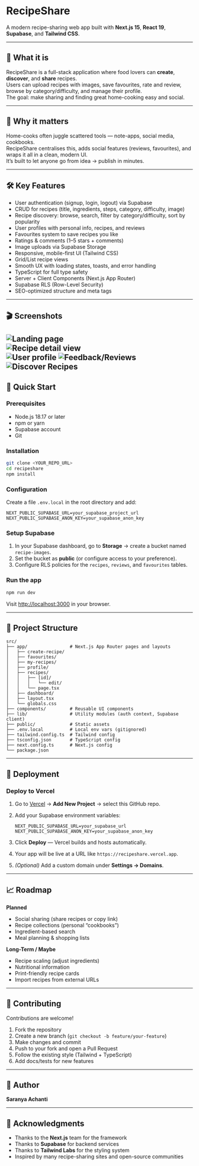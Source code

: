 # RecipeShare  
A modern recipe-sharing web app built with **Next.js 15**, **React 19**, **Supabase**, and **Tailwind CSS**.

---

## 📌 What it is  
RecipeShare is a full-stack application where food lovers can **create**, **discover**, and **share** recipes.  
Users can upload recipes with images, save favourites, rate and review, browse by category/difficulty, and manage their profile.  
The goal: make sharing and finding great home-cooking easy and social.

---

## 🎯 Why it matters  
Home-cooks often juggle scattered tools — note-apps, social media, cookbooks.  
RecipeShare centralises this, adds social features (reviews, favourites), and wraps it all in a clean, modern UI.  
It’s built to let anyone go from idea → publish in minutes.

---

## 🛠️ Key Features  
- User authentication (signup, login, logout) via Supabase  
- CRUD for recipes (title, ingredients, steps, category, difficulty, image)  
- Recipe discovery: browse, search, filter by category/difficulty, sort by popularity  
- User profiles with personal info, recipes, and reviews  
- Favourites system to save recipes you like  
- Ratings & comments (1–5 stars + comments)  
- Image uploads via Supabase Storage  
- Responsive, mobile-first UI (Tailwind CSS)  
- Grid/List recipe views  
- Smooth UX with loading states, toasts, and error handling  
- TypeScript for full type safety  
- Server + Client Components (Next.js App Router)  
- Supabase RLS (Row-Level Security)  
- SEO-optimized structure and meta tags  

---

## 🎬 Screenshots  
![Landing page](./screenshots/landing.png)  
![Recipe detail view](./screenshots/sample_recipe.png)  
![User profile](./screenshots/profile.png)
![Feedback/Reviews](./screenshots/reviews.png)
![Discover Recipes](./screenshots/discover.png)
---

## 🚀 Quick Start  

### Prerequisites  
- Node.js 18.17 or later  
- npm or yarn  
- Supabase account  
- Git  

### Installation  
```bash
git clone <YOUR_REPO_URL>
cd recipeshare
npm install
````

### Configuration

Create a file `.env.local` in the root directory and add:

```env
NEXT_PUBLIC_SUPABASE_URL=your_supabase_project_url
NEXT_PUBLIC_SUPABASE_ANON_KEY=your_supabase_anon_key
```

### Setup Supabase

1. In your Supabase dashboard, go to **Storage** → create a bucket named `recipe-images`.
2. Set the bucket as **public** (or configure access to your preference).
3. Configure RLS policies for the `recipes`, `reviews`, and `favourites` tables.

### Run the app

```bash
npm run dev
```

Visit [http://localhost:3000](http://localhost:3000) in your browser.

---

## 📂 Project Structure

```
src/
├── app/                # Next.js App Router pages and layouts
│   ├── create-recipe/
│   ├── favourites/
│   ├── my-recipes/
│   ├── profile/
│   ├── recipes/
│   │   ├── [id]/
│   │   │   └── edit/
│   │   └── page.tsx
│   ├── dashboard/
│   ├── layout.tsx
│   └── globals.css
├── components/         # Reusable UI components
├── lib/                # Utility modules (auth context, Supabase client)
├── public/             # Static assets
├── .env.local          # Local env vars (gitignored)
├── tailwind.config.ts  # Tailwind config
├── tsconfig.json       # TypeScript config
├── next.config.ts      # Next.js config
└── package.json
```

---

## 🚀 Deployment

### Deploy to Vercel

1. Go to [Vercel](https://vercel.com) → **Add New Project** → select this GitHub repo.
2. Add your Supabase environment variables:

   ```env
   NEXT_PUBLIC_SUPABASE_URL=your_supabase_url
   NEXT_PUBLIC_SUPABASE_ANON_KEY=your_supabase_anon_key
   ```
3. Click **Deploy** — Vercel builds and hosts automatically.
4. Your app will be live at a URL like `https://recipeshare.vercel.app`.
5. *(Optional)* Add a custom domain under **Settings → Domains**.

---

## 📈 Roadmap

**Planned**

* Social sharing (share recipes or copy link)
* Recipe collections (personal “cookbooks”)
* Ingredient-based search
* Meal planning & shopping lists

**Long-Term / Maybe**

* Recipe scaling (adjust ingredients)
* Nutritional information
* Print-friendly recipe cards
* Import recipes from external URLs

---

## 🤝 Contributing

Contributions are welcome!

1. Fork the repository
2. Create a new branch (`git checkout -b feature/your-feature`)
3. Make changes and commit
4. Push to your fork and open a Pull Request
5. Follow the existing style (Tailwind + TypeScript)
6. Add docs/tests for new features

---

## 👤 Author

**Saranya Achanti**

---

## 🙏 Acknowledgments

* Thanks to the **Next.js** team for the framework
* Thanks to **Supabase** for backend services
* Thanks to **Tailwind Labs** for the styling system
* Inspired by many recipe-sharing sites and open-source communities